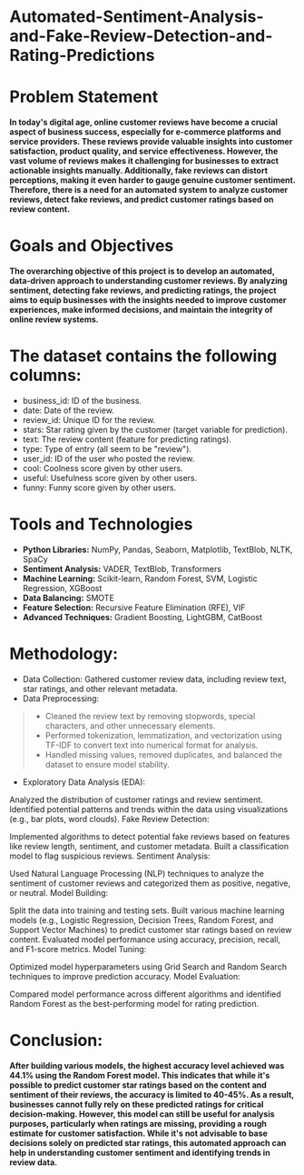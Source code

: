# Automated-Sentiment-Analysis-and-Fake-Review-Detection-and-Rating-Predictions

# Problem Statement
**In today's digital age, online customer reviews have become a crucial aspect of business success, especially for e-commerce platforms and service providers. These reviews provide valuable insights into customer satisfaction, product quality, and service effectiveness. However, the vast volume of reviews makes it challenging for businesses to extract actionable insights manually. Additionally, fake reviews can distort perceptions, making it even harder to gauge genuine customer sentiment. Therefore, there is a need for an automated system to analyze customer reviews, detect fake reviews, and predict customer ratings based on review content.**


# Goals and Objectives
**The overarching objective of this project is to develop an automated, data-driven approach to understanding customer reviews. By analyzing sentiment, detecting fake reviews, and predicting ratings, the project aims to equip businesses with the insights needed to improve customer experiences, make informed decisions, and maintain the integrity of online review systems.**

# The dataset contains the following columns:

-  business_id: ID of the business.
-  date: Date of the review.
-  review_id: Unique ID for the review.
-  stars: Star rating given by the customer (target variable for prediction).
-  text: The review content (feature for predicting ratings).
-  type: Type of entry (all seem to be "review").
-  user_id: ID of the user who posted the review.
-  cool: Coolness score given by other users.
-  useful: Usefulness score given by other users.
-  funny: Funny score given by other users.

# Tools and Technologies
-  **Python Libraries:** NumPy, Pandas, Seaborn, Matplotlib, TextBlob, NLTK, SpaCy
-  **Sentiment Analysis:** VADER, TextBlob, Transformers
-  **Machine Learning:** Scikit-learn, Random Forest, SVM, Logistic Regression, XGBoost
-  **Data Balancing:** SMOTE
-  **Feature Selection:** Recursive Feature Elimination (RFE), VIF
-  **Advanced Techniques:** Gradient Boosting, LightGBM, CatBoost

# Methodology:

-  Data Collection: Gathered customer review data, including review text, star ratings, and other relevant metadata.
-  Data Preprocessing:
> -  Cleaned the review text by removing stopwords, special characters, and other unnecessary elements.
> -  Performed tokenization, lemmatization, and vectorization using TF-IDF to convert text into numerical format for analysis.
> -  Handled missing values, removed duplicates, and balanced the dataset to ensure model stability.
-  Exploratory Data Analysis (EDA):

Analyzed the distribution of customer ratings and review sentiment.
Identified potential patterns and trends within the data using visualizations (e.g., bar plots, word clouds).
Fake Review Detection:

Implemented algorithms to detect potential fake reviews based on features like review length, sentiment, and customer metadata.
Built a classification model to flag suspicious reviews.
Sentiment Analysis:

Used Natural Language Processing (NLP) techniques to analyze the sentiment of customer reviews and categorized them as positive, negative, or neutral.
Model Building:

Split the data into training and testing sets.
Built various machine learning models (e.g., Logistic Regression, Decision Trees, Random Forest, and Support Vector Machines) to predict customer star ratings based on review content.
Evaluated model performance using accuracy, precision, recall, and F1-score metrics.
Model Tuning:

Optimized model hyperparameters using Grid Search and Random Search techniques to improve prediction accuracy.
Model Evaluation:

Compared model performance across different algorithms and identified Random Forest as the best-performing model for rating prediction.


# Conclusion:

**After building various models, the highest accuracy level achieved was 44.1% using the Random Forest model. This indicates that while it's possible to predict customer star ratings based on the content and sentiment of their reviews, the accuracy is limited to 40-45%. As a result, businesses cannot fully rely on these predicted ratings for critical decision-making. However, this model can still be useful for analysis purposes, particularly when ratings are missing, providing a rough estimate for customer satisfaction. While it's not advisable to base decisions solely on predicted star ratings, this automated approach can help in understanding customer sentiment and identifying trends in review data.**
